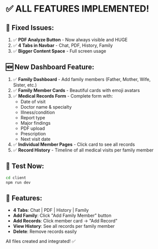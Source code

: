 # ✅ ALL FEATURES IMPLEMENTED!

## 🎯 Fixed Issues:
1. ✅ **PDF Analyze Button** - Now always visible and HUGE
2. ✅ **4 Tabs in Navbar** - Chat, PDF, History, Family
3. ✅ **Bigger Content Space** - Full screen usage

## 🆕 New Dashboard Feature:
1. ✅ **Family Dashboard** - Add family members (Father, Mother, Wife, Sister, etc.)
2. ✅ **Family Member Cards** - Beautiful cards with emoji avatars
3. ✅ **Medical Records Form** - Complete form with:
   - Date of visit
   - Doctor name & specialty
   - Illness/condition
   - Report type
   - Major findings
   - PDF upload
   - Prescription
   - Next visit date
4. ✅ **Individual Member Pages** - Click card to see all records
5. ✅ **Record History** - Timeline of all medical visits per family member

## 🚀 Test Now:
```bash
cd client
npm run dev
```

## 📱 Features:
- **4 Tabs**: Chat | PDF | History | Family
- **Add Family**: Click "Add Family Member" button
- **Add Records**: Click member card → "Add Record"
- **View History**: See all records per family member
- **Delete**: Remove records easily

All files created and integrated! ✅

